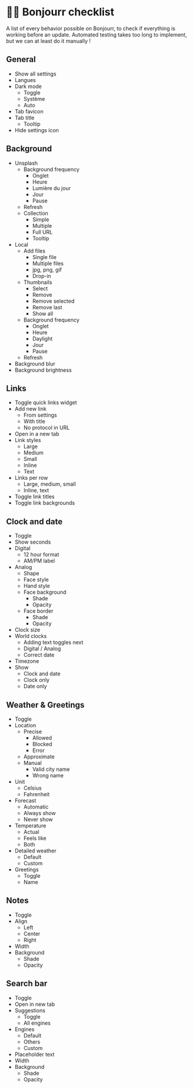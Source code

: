 # 🧑‍✈️ Bonjourr checklist

A list of every behavior possible on Bonjourr, to check if everything is working before an update. Automated testing
takes too long to implement, but we can at least do it manually !

## General

- Show all settings
- Langues
- Dark mode
  - Toggle
  - Système
  - Auto
- Tab favicon
- Tab title
  - Tooltip
- Hide settings icon

## Background

- Unsplash
  - Background frequency
    - Onglet
    - Heure
    - Lumière du jour
    - Jour
    - Pause
  - Refresh
  - Collection
    - Simple
    - Multiple
    - Full URL
    - Tooltip
- Local
  - Add files
    - Single file
    - Multiple files
    - jpg, png, gif
    - Drop-in
  - Thumbnails
    - Select
    - Remove
    - Remove selected
    - Remove last
    - Show all
  - Background frequency
    - Onglet
    - Heure
    - Daylight
    - Jour
    - Pause
  - Refresh
- Background blur
- Background brightness

## Links

- Toggle quick links widget
- Add new link
  - From settings
  - With title
  - No protocol in URL
- Open in a new tab
- Link styles
  - Large
  - Medium
  - Small
  - Inline
  - Text
- Links per row
  - Large, medium, small
  - Inline, text
- Toggle link titles
- Toggle link backgrounds

## Clock and date

- Toggle
- Show seconds
- Digital
  - 12 hour format
  - AM/PM label
- Analog
  - Shape
  - Face style
  - Hand style
  - Face background
    - Shade
    - Opacity
  - Face border
    - Shade
    - Opacity
- Clock size
- World clocks
  - Adding text toggles next
  - Digital / Analog
  - Correct date
- Timezone
- Show
  - Clock and date
  - Clock only
  - Date only

## Weather & Greetings

- Toggle
- Location
  - Precise
    - Allowed
    - Blocked
    - Error
  - Approximate
  - Manual
    - Valid city name
    - Wrong name
- Unit
  - Celsius
  - Fahrenheit
- Forecast
  - Automatic
  - Always show
  - Never show
- Temperature
  - Actual
  - Feels like
  - Both
- Detailed weather
  - Default
  - Custom
- Greetings
  - Toggle
  - Name

## Notes

- Toggle
- Align
  - Left
  - Center
  - Right
- Width
- Background
  - Shade
  - Opacity

## Search bar

- Toggle
- Open in new tab
- Suggestions
  - Toggle
  - All engines
- Engines
  - Default
  - Others
  - Custom
- Placeholder text
- Width
- Background
  - Shade
  - Opacity
